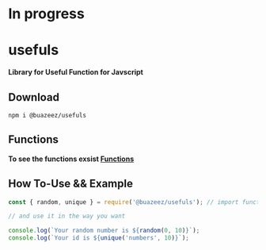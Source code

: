 # In progress

# usefuls

**Library for Useful Function for Javscript**

## Download

`npm i @buazeez/usefuls`

## Functions
**To see the functions exsist [Functions](https://github.com/Buazeez/Usefuls/blob/main/src/functions/Functions.md)**

## How To-Use && Example

```javascript
const { random, unique } = require('@buazeez/usefuls'); // import function that you want

// and use it in the way you want

console.log(`Your random number is ${random(0, 10)}`);
console.log(`Your id is ${unique('numbers', 10)}`);
```
